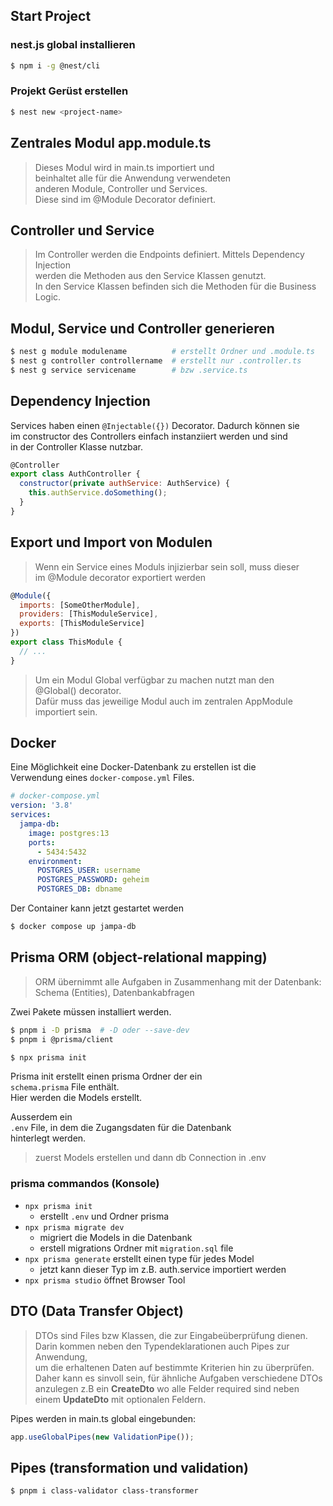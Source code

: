 ## Start Project

### nest.js global installieren
```bash
$ npm i -g @nest/cli
```
### Projekt Gerüst erstellen
```bash
$ nest new <project-name>
```

## Zentrales Modul app.module.ts

> Dieses Modul wird in main.ts importiert und  
> beinhaltet alle für die Anwendung verwendeten  
> anderen Module, Controller und Services.  
> Diese sind im @Module Decorator definiert.  

## Controller und Service

> Im Controller werden die Endpoints definiert. Mittels Dependency Injection  
> werden die Methoden aus den Service Klassen genutzt.  
> In den Service Klassen befinden sich die Methoden für die Business Logic.  
 
## Modul, Service und Controller generieren
```bash
$ nest g module modulename          # erstellt Ordner und .module.ts
$ nest g controller controllername  # erstellt nur .controller.ts
$ nest g service servicename        # bzw .service.ts
```

## Dependency Injection

Services haben einen `@Injectable({})` Decorator. Dadurch können sie  
im constructor des Controllers einfach instanziiert werden und sind  
in der Controller Klasse nutzbar.  

```js
@Controller
export class AuthController {
  constructor(private authService: AuthService) {
    this.authService.doSomething();
  }
}
```

## Export und Import von Modulen
> Wenn ein Service eines Moduls injizierbar sein soll, muss dieser  
> im @Module decorator exportiert werden
```js
@Module({
  imports: [SomeOtherModule],
  providers: [ThisModuleService],
  exports: [ThisModuleService]
})
export class ThisModule {
  // ...
}
```
> Um ein Modul Global verfügbar zu machen nutzt man den  
> @Global() decorator.    
> Dafür muss das jeweilige Modul auch im zentralen AppModule  
> importiert sein.  

## Docker

Eine Möglichkeit eine Docker-Datenbank zu erstellen ist die  
Verwendung eines `docker-compose.yml` Files.  

```yml
# docker-compose.yml
version: '3.8'
services:
  jampa-db:
    image: postgres:13
    ports:
      - 5434:5432
    environment:
      POSTGRES_USER: username
      POSTGRES_PASSWORD: geheim
      POSTGRES_DB: dbname
```
Der Container kann jetzt gestartet werden  
```bash
$ docker compose up jampa-db
```

## Prisma ORM (object-relational mapping)

> ORM übernimmt alle Aufgaben in Zusammenhang mit der Datenbank:  
> Schema (Entities), Datenbankabfragen  

Zwei Pakete müssen installiert werden.

```bash
$ pnpm i -D prisma  # -D oder --save-dev 
$ pnpm i @prisma/client
```
```bash
$ npx prisma init
```
Prisma init erstellt einen prisma Ordner der ein  
`schema.prisma` File enthält.  
Hier werden die Models erstellt.  

Ausserdem ein  
`.env` File, in dem die Zugangsdaten für die Datenbank  
hinterlegt werden.  

> zuerst Models erstellen und dann db Connection in .env  

### prisma commandos (Konsole)

- `npx prisma init` 
  - erstellt `.env` und Ordner prisma
- `npx prisma migrate dev` 
  - migriert die Models in die Datenbank
  - erstell migrations Ordner mit `migration.sql` file
- `npx prisma generate` erstellt einen type für jedes Model
  - jetzt kann dieser Typ im z.B. auth.service importiert werden
- `npx prisma studio` öffnet Browser Tool


## DTO (Data Transfer Object)

> DTOs sind Files bzw Klassen, die zur Eingabeüberprüfung dienen.    
> Darin kommen neben den Typendeklarationen auch Pipes zur Anwendung,  
> um die erhaltenen Daten auf bestimmte Kriterien hin zu überprüfen.  
> Daher kann es sinvoll sein, für ähnliche Aufgaben verschiedene DTOs  
> anzulegen z.B ein **CreateDto** wo alle Felder required sind neben  
> einem **UpdateDto** mit optionalen Feldern.  

Pipes werden in main.ts global eingebunden:
```js
app.useGlobalPipes(new ValidationPipe());
```

## Pipes (transformation und validation)

```bash
$ pnpm i class-validator class-transformer
```
